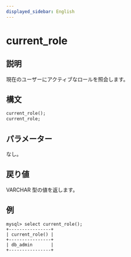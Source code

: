 ```yaml
---
displayed_sidebar: English
---
```


# current_role

## 説明

現在のユーザーにアクティブなロールを照会します。

## 構文

```Haskell
current_role();
current_role;
```

## パラメーター

なし。

## 戻り値

VARCHAR 型の値を返します。

## 例

```Plain
mysql> select current_role();
+----------------+
| current_role() |
+----------------+
| db_admin       |
+----------------+
```
